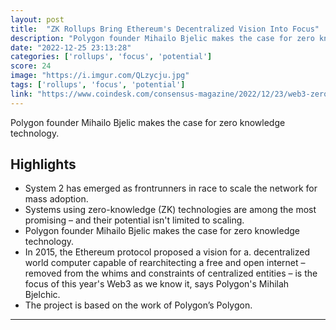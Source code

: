 ```yaml
---
layout: post
title:  "ZK Rollups Bring Ethereum's Decentralized Vision Into Focus"
description: "Polygon founder Mihailo Bjelic makes the case for zero knowledge technology."
date: "2022-12-25 23:13:28"
categories: ['rollups', 'focus', 'potential']
score: 24
image: "https://i.imgur.com/QLzycju.jpg"
tags: ['rollups', 'focus', 'potential']
link: "https://www.coindesk.com/consensus-magazine/2022/12/23/web3-zero-knowledge-tech/"
---
```


Polygon founder Mihailo Bjelic makes the case for zero knowledge technology.

## Highlights

- System 2 has emerged as frontrunners in race to scale the network for mass adoption.
- Systems using zero-knowledge (ZK) technologies are among the most promising – and their potential isn't limited to scaling.
- Polygon founder Mihailo Bjelic makes the case for zero knowledge technology.
- In 2015, the Ethereum protocol proposed a vision for a. decentralized world computer capable of rearchitecting a free and open internet – removed from the whims and constraints of centralized entities – is the focus of this year's Web3 as we know it, says Polygon's Mihilah Bjelchic.
- The project is based on the work of Polygon’s Polygon.

---
